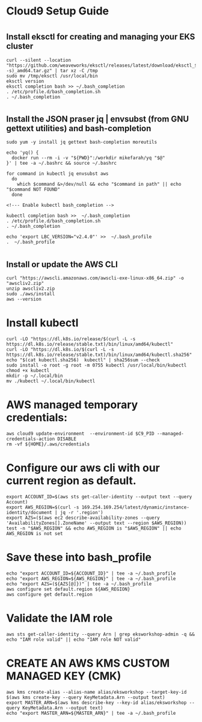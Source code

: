 # Cloud9 Setup Guide

# <h2>Install eksctl for creating and managing your EKS cluster</h2>

```
curl --silent --location "https://github.com/weaveworks/eksctl/releases/latest/download/eksctl_$(uname -s)_amd64.tar.gz" | tar xz -C /tmp
sudo mv /tmp/eksctl /usr/local/bin
eksctl version
eksctl completion bash >> ~/.bash_completion
. /etc/profile.d/bash_completion.sh
. ~/.bash_completion
```

# <h2>Install the JSON praser jq | envsubst (from GNU gettext utilities) and bash-completion</h2>
```
sudo yum -y install jq gettext bash-completion moreutils

echo 'yq() {
  docker run --rm -i -v "${PWD}":/workdir mikefarah/yq "$@"
}' | tee -a ~/.bashrc && source ~/.bashrc

for command in kubectl jq envsubst aws
  do
    which $command &>/dev/null && echo "$command in path" || echo "$command NOT FOUND"
  done
  
<!--- Enable kubectl bash_completion -->

kubectl completion bash >>  ~/.bash_completion
. /etc/profile.d/bash_completion.sh
. ~/.bash_completion

echo 'export LBC_VERSION="v2.4.0"' >>  ~/.bash_profile
.  ~/.bash_profile
```

# <h2>Install or update the AWS CLI</h2>

```
curl "https://awscli.amazonaws.com/awscli-exe-linux-x86_64.zip" -o "awscliv2.zip"
unzip awscliv2.zip
sudo ./aws/install
aws --version

```

# Install kubectl

```
curl -LO "https://dl.k8s.io/release/$(curl -L -s https://dl.k8s.io/release/stable.txt)/bin/linux/amd64/kubectl"
curl -LO "https://dl.k8s.io/$(curl -L -s https://dl.k8s.io/release/stable.txt)/bin/linux/amd64/kubectl.sha256"
echo "$(cat kubectl.sha256)  kubectl" | sha256sum --check
sudo install -o root -g root -m 0755 kubectl /usr/local/bin/kubectl
chmod +x kubectl
mkdir -p ~/.local/bin
mv ./kubectl ~/.local/bin/kubectl
```
# AWS managed temporary credentials:
```
aws cloud9 update-environment  --environment-id $C9_PID --managed-credentials-action DISABLE
rm -vf ${HOME}/.aws/credentials
```
# Configure our aws cli with our current region as default.
```
export ACCOUNT_ID=$(aws sts get-caller-identity --output text --query Account)
export AWS_REGION=$(curl -s 169.254.169.254/latest/dynamic/instance-identity/document | jq -r '.region')
export AZS=($(aws ec2 describe-availability-zones --query 'AvailabilityZones[].ZoneName' --output text --region $AWS_REGION))
test -n "$AWS_REGION" && echo AWS_REGION is "$AWS_REGION" || echo AWS_REGION is not set
```
# Save these into bash_profile
```
echo "export ACCOUNT_ID=${ACCOUNT_ID}" | tee -a ~/.bash_profile
echo "export AWS_REGION=${AWS_REGION}" | tee -a ~/.bash_profile
echo "export AZS=(${AZS[@]})" | tee -a ~/.bash_profile
aws configure set default.region ${AWS_REGION}
aws configure get default.region
```
# Validate the IAM role
```
aws sts get-caller-identity --query Arn | grep eksworkshop-admin -q && echo "IAM role valid" || echo "IAM role NOT valid"
```
# CREATE AN AWS KMS CUSTOM MANAGED KEY (CMK)
```
aws kms create-alias --alias-name alias/eksworkshop --target-key-id $(aws kms create-key --query KeyMetadata.Arn --output text)
export MASTER_ARN=$(aws kms describe-key --key-id alias/eksworkshop --query KeyMetadata.Arn --output text)
echo "export MASTER_ARN=${MASTER_ARN}" | tee -a ~/.bash_profile
```

